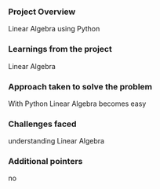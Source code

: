 ### Project Overview

 Linear Algebra using Python


### Learnings from the project

 Linear Algebra


### Approach taken to solve the problem

 With Python Linear Algebra becomes easy


### Challenges faced

 understanding Linear Algebra


### Additional pointers

 no


